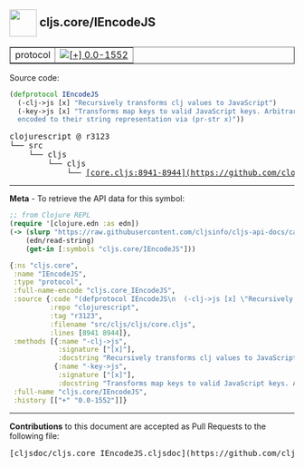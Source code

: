 ## <img width="48px" valign="middle" src="http://i.imgur.com/Hi20huC.png"> cljs.core/IEncodeJS

 <table border="1">
<tr>

<td>protocol</td>
<td><a href="https://github.com/cljsinfo/cljs-api-docs/tree/0.0-1552"><img valign="middle" alt="[+] 0.0-1552" src="https://img.shields.io/badge/+-0.0--1552-lightgrey.svg"></a> </td>
</tr>
</table>






Source code:

```clj
(defprotocol IEncodeJS
  (-clj->js [x] "Recursively transforms clj values to JavaScript")
  (-key->js [x] "Transforms map keys to valid JavaScript keys. Arbitrary keys are
  encoded to their string representation via (pr-str x)"))
```

 <pre>
clojurescript @ r3123
└── src
    └── cljs
        └── cljs
            └── <ins>[core.cljs:8941-8944](https://github.com/clojure/clojurescript/blob/r3123/src/cljs/cljs/core.cljs#L8941-L8944)</ins>
</pre>


---

__Meta__ - To retrieve the API data for this symbol:

```clj
;; from Clojure REPL
(require '[clojure.edn :as edn])
(-> (slurp "https://raw.githubusercontent.com/cljsinfo/cljs-api-docs/catalog/cljs-api.edn")
    (edn/read-string)
    (get-in [:symbols "cljs.core/IEncodeJS"]))
```

```clj
{:ns "cljs.core",
 :name "IEncodeJS",
 :type "protocol",
 :full-name-encode "cljs.core_IEncodeJS",
 :source {:code "(defprotocol IEncodeJS\n  (-clj->js [x] \"Recursively transforms clj values to JavaScript\")\n  (-key->js [x] \"Transforms map keys to valid JavaScript keys. Arbitrary keys are\n  encoded to their string representation via (pr-str x)\"))",
          :repo "clojurescript",
          :tag "r3123",
          :filename "src/cljs/cljs/core.cljs",
          :lines [8941 8944]},
 :methods [{:name "-clj->js",
            :signature ["[x]"],
            :docstring "Recursively transforms clj values to JavaScript"}
           {:name "-key->js",
            :signature ["[x]"],
            :docstring "Transforms map keys to valid JavaScript keys. Arbitrary keys are\n  encoded to their string representation via (pr-str x)"}],
 :full-name "cljs.core/IEncodeJS",
 :history [["+" "0.0-1552"]]}

```

---

__Contributions__ to this document are accepted as Pull Requests to the following file:

 <pre>
[cljsdoc/cljs.core_IEncodeJS.cljsdoc](https://github.com/cljsinfo/cljs-api-docs/blob/master/cljsdoc/cljs.core_IEncodeJS.cljsdoc)
</pre>

